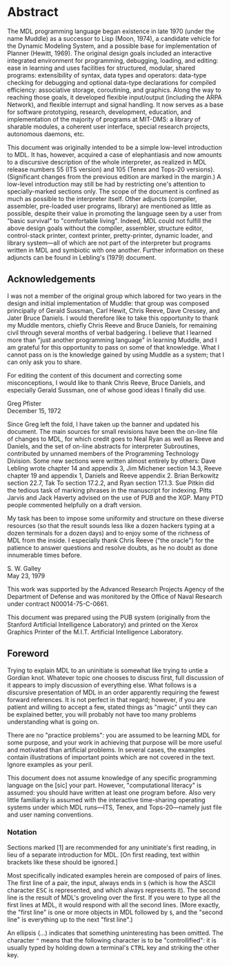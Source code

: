 # Abstract

The MDL programming language began existence in late 1970 (under the name Muddle) as a successor to Lisp (Moon, 1974), a candidate vehicle for the Dynamic Modeling System, and a possible base for implementation of Planner (Hewitt, 1969). The original design goals included an interactive integrated environment for programming, debugging, loading, and editing: ease in learning and uses facilities for structured, modular, shared programs: extensibility of syntax, data types and operators: data-type checking for debugging and optional data-type declarations for compiled efficiency: associative storage, coroutining, and graphics. Along the way to reaching those goals, it developed flexible input/output (including the ARPA Network), and flexible interrupt and signal handling. It now serves as a base for software prototyping, research, development, education, and implementation of the majority of programs at MIT-DMS: a library of sharable modules, a coherent user interface, special research projects, autonomous daemons, etc.

This document was originally intended to be a simple low-level introduction to MDL. It has, however, acquired a case of elephantiasis and now amounts to a discursive description of the whole interpreter, as realized in MDL release numbers 55 (ITS version) and 105 (Tenex and Tops-20 versions). (Significant changes from the previous edition are marked in the margin.) A low-level introduction may still be had by restricting one's attention to specially-marked sections only. The scope of the document is confined as much as possible to the interpreter itself. Other adjuncts (compiler, assembler, pre-loaded user programs, library) are mentioned as little as possible, despite their value in promoting the language seen by a user from "basic survival" to "comfortable living". Indeed, MDL could not fulfill the above design goals without the compiler, assembler, structure editor, control-stack printer, context printer, pretty-printer, dynamic loader, and library system—all of which are not part of the interpreter but programs written in MDL and symbiotic with one another. Further information on these adjuncts can be found in Lebling's (1979) document.

## Acknowledgements

I was not a member of the original group which labored for two years in the design and initial implementation of Muddle: that group was composed principally of Gerald Sussman, Carl Hewit, Chris Reeve, Dave Cressey, and Jater Bruce Daniels. I would therefore like to take this opportunity to thank my Muddle mentors, chiefly Chris Reeve and Bruce Daniels, for remaining civil through several months of verbal badgering. I believe that I learned more than "just another programming language" in learning Muddle, and I am grateful for this opportunity to pass on some of that knowledge. What I cannot pass on is the knowledge gained by using Muddle as a system; that I can only ask you to share.

For editing the content of this document and correcting some misconceptions, I would like to thank Chris Reeve, Bruce Daniels, and especially Gerald Sussman, one of whose good ideas I finally did use.

Greg Pfister  
December 15, 1972

Since Greg left the fold, I have taken up the banner and updated his document. The main sources for small revisions have been the on-line file of changes to MDL, for which credit goes to Neal Ryan as well as Reeve and Daniels, and the set of on-line abstracts for interpreter Subroutines, contributed by unnamed members of the Programming Technology Division. Some new sections were written almost entirely by others: Dave Lebling wrote chapter 14 and appendix 3, Jim Michener section 14.3, Reeve chapter 19 and appendix 1, Daniels and Reeve appendix 2. Brian Berkowitz section 22.7, Tak To section 17.2.2, and Ryan section 17.1.3. Sue Pitkin did the tedious task of marking phrases in the manuscript for indexing. Pitts Jarvis and Jack Haverty advised on the use of PUB and the XGP. Many PTD people commented helpfully on a draft version.

My task has been to impose some uniformity and structure on these diverse resources (so that the result sounds less like a dozen hackers typing at a dozen terminals for a dozen days) and to enjoy some of the richness of MDL from the inside. I especially thank Chris Reeve ("the oracle") for the patience to answer questions and resolve doubts, as he no doubt as done innumerable times before.

S. W. Galley  
May 23, 1979

This work was supported by the Advanced Research Projects Agency of the Department of Defense and was monitored by the Office of Naval Research under contract N00014-75-C-0661.

This document was prepared using the PUB system (originally from the Stanford Artificial Intelligence Laboratory) and printed on the Xerox Graphics Printer of the M.I.T. Artificial Intelligence Laboratory.

## Foreword

Trying to explain MDL to an uninitiate is somewhat like trying to untie a Gordian knot. Whatever topic one chooses to discuss first, full discussion of it appears to imply discussion of everything else. What follows is a discursive presentation of MDL in an order apparently requiring the fewest forward references. It is not perfect in that regard; however, if you are patient and willing to accept a few, stated things as "magic" until they can be explained better, you will probably not have too many problems understanding what is going on.

There are no "practice problems": you are assumed to be learning MDL for some purpose, and your work in achieving that purpose will be more useful and motivated than artificial problems. In several cases, the examples contain illustrations of important points which are not covered in the text. Ignore examples as your peril.

This document does not assume knowledge of any specific programming language on the [sic] your part. However, "computational literacy" is assumed: you should have written at least one program before. Also very little familiarity is assumed with the interactive time-sharing operating systems under which MDL runs—ITS, Tenex, and Tops-20—namely just file and user naming conventions.

### Notation

Sections marked [1] are recommended for any uninitiate's first reading, in lieu of a separate introduction for MDL. [On first reading, text within brackets like these should be ignored.]

Most specifically indicated examples herein are composed of pairs of lines. The first line of a pair, the input, always ends in `$` (which is how the ASCII character <kbd>ESC</kbd> is represented, and which always represents it). The second line is the result of MDL's groveling over the first. If you were to type all the first lines at MDL, it would respond with all the second lines. (More exactly, the "first line" is one or more objects in MDL followed by `$`, and the "second line" is everything up to the next "first line".)

An ellipsis (…) indicates that something uninteresting has been omitted. The character `^` means that the following character is to be "controllified": it is usually typed by holding down a terminal's <kbd>CTRL</kbd> key and striking the other key.
